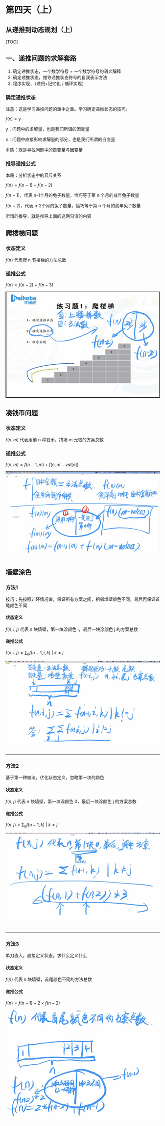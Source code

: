 # 第四天（上）

## 从递推到动态规划（上）

[TOC]

## 一、递推问题的求解套路

1. 确定递推状态，一个数学符号 + 一个数学符号的语义解释
2. 确定递推状态，推导递推状态符号的自我表示方法
3. 程序实现，（递归+记忆化 / 循环实现）



### 确定递推状态

注意：这是学习递推问题的重中之重。学习确定递推状态的技巧。

$f(x) = y$

y：问题中的求解量，也是我们所谓的因变量

x：问题中直接影响求解量的部分，也是我们所谓的自变量

本质：就是寻找问题中的自变量与因变量



### 推导递推公式

本质：分析状态中的容斥关系

$f(n)=f(n-1)+f(n-2)$

$f(n-1)$，代表 n-1个月的兔子数量，恰巧等于第 n 个月的成年兔子数量

$f(n-2)$，代表 n-2个月的兔子数量，恰巧等于第 n 个月的幼年兔子数量

所谓的推导，就是推导上面的这两句话的内容



## 爬楼梯问题

### 状态定义

$f(n)$ 代表爬 n 节楼梯的方法总数

### 递推公式

$f(n)=f(n - 2) + f(n - 3)$

![image-20201229083323362](../../../Image/image-20201229083323362.png)

## 凑钱币问题

### 状态定义

$f(n, m)$ 代表用前 n 种钱币，拼凑 m 元钱的方案总数

### 递推公式

$f(n, m) = f(n - 1, m) + f(n, m - val[n])$

![image-20201229083338975](../../../Image/image-20201229083338975.png)

## 墙壁涂色

### 方法1

技巧：先按照非环情况做，保证所有方案之间，相邻墙壁颜色不同，最后再保证首尾颜色不同

#### 状态定义

$f(n, i, j)$ 代表 n 块墙壁，第一块涂颜色 i，最后一块涂颜色 j 的方案总数

#### 递推公式

$f(n, i, j) = \sum_{k}{f(n-1,i,k)}\ |\ k \ne j$

![image-20201229083355194](../../../Image/image-20201229083355194.png)

---



### 方法2

基于第一种做法，优化状态定义，忽略第一块的颜色

#### 状态定义

$f(n, j)$ 代表 n 块墙壁，第一块涂颜色 0，最后一块涂颜色 j 的方案总数

#### 递推公式

$f(n, j) = \sum_{k}{f(n-1,k)}\ |\ k \ne j$

![image-20201229083427145](../../../Image/image-20201229083427145.png)

---



### 方法3

单刀直入，直接定义状态，求什么定义什么

#### 状态定义

$f(n)$ 代表 n 块墙壁，首尾颜色不同的方法总数

#### 递推公式

$f(n) = f(n-1) + 2 \times f(n-2)$

![image-20201229083437206](../../../Image/image-20201229083437206.png)